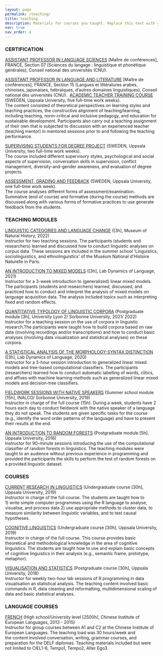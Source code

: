 ```yaml
---
layout: page
permalink: /teaching/
title: teaching
description: Materials for courses you taught. Replace this text with your description.
nav: true
nav_order: 4
---
```



### CERTIFICATION

​[ASSISTANT PROFESSOR IN LANGUAGE SCIENCES](https://www.galaxie.enseignementsup-recherche.gouv.fr/ensup/qualification/Resultats_2021/Qualif_MCF2021.pdf) [Maître de conférences], FRANCE, Section 07 (Sciences du langage : linguistique et phonétique générales), Conseil national des universités (CNU).

[ASSISTANT PROFESSOR IN LANGUAGE AND LITERATURE](https://www.galaxie.enseignementsup-recherche.gouv.fr/ensup/qualification/Resultats_2021/Qualif_MCF2021.pdf) [Maître de conférences], FRANCE, Section 15 (Langues et littératures arabes, chinoises, japonaises, hébraïques, d’autres domaines linguistiques), Conseil national des universités (CNU).
​
[ACADEMIC TEACHER TRAINING COURSE](https://www.marctang.info/_files/ugd/3a591c_4341e0961b4a4782b6787105b3f0640b.pdf) (SWEDEN, Uppsala University, five full-time work weeks).  
The content consisted of theoretical perspectives on learning styles and teaching practices, the constructive alignment of teaching/learning, including teaching, norm-critical and inclusive pedagogy, and education for sustainable development. Participants also carry out a teaching assignment of their own that is subjected to discussion with an experienced teacher (teaching mentor) in mentored sessions prior to and following the teaching performance.

[SUPERVISING STUDENTS FOR DEGREE PROJECT](https://www.marctang.info/_files/ugd/3a591c_e55804d4dbba4e0288784ea30ef4f38c.pdf) (SWEDEN, Uppsala University, two full-time work weeks).  
The course included different supervisory styles, psychological and social aspects of supervision, conversation skills in supervision, conflict management, diversity-and-gender awareness, and evaluation of degree projects.

[ASSESSMENT, GRADING AND FEEDBACK](https://www.marctang.info/_files/ugd/3a591c_66df68886e9b4cdfb51970af62e7e766.pdf) (SWEDEN, Uppsala University, one full-time work week).  
The course analyses different forms of assessment/examination. Summative (end of course) and formative (during the course) methods are discussed along with various forms of formative practices to use generate feedback from the students.



### TEACHING MODULES

[LINGUISTIC CATEGORIES AND LANGUAGE CHANGE](https://formation.mnhn.fr/formations/linguistique-sociolinguistique-ethnolinguistique-langue-tous-etats-2696) ([3h], Museum of Natural History, 2022)  
Instructor for two teaching sessions. The participants (students and researchers) learned and discussed how to conduct linguistic analyses on corpus data. These sessions are included in the summer school 'Linguistics, sociolinguistics, and ethnolinguistics' of the Muséum National d'Histoire Naturelle in Paris.

[AN INTRODUCTION TO MIXED MODELS](http://www.ddl.cnrs.fr/Info/Index.asp?Langue=FR&Page=Agenda&Jour=21&Mois=6&Annee=2021) ([3h], Lab Dynamics of Language, 2021)  
Instructor for a 3-week introduction to (generalized) linear mixed models. The participants (students and researchers) learned, discussed, and practiced how to conduct and interpret the analysis of mixed models on language acquisition data. The analysis included topics such as interpreting fixed and random effects.

[QUANTITATIVE TYPOLOGY OF LINGUISTIC CORPORA](https://www.univ-lyon2.fr/medias/fichier/lesla-master-sciences-du-langage-langues-langages-et-enjeux-societaux-web_1580209073106-pdf) (Postgraduate module [3h], University Lyon 2/ Sorbonne University, 2021/ 2022)  
Instructor for a teaching session on the use of corpora in linguistic research.The participants were taught how to build corpora based on raw data (involving recordings and/or transcriptions) and how to conduct basic analyses  (involving data visualization and statistical analyses) on these corpora.

[A STATISTICAL ANALYSIS OF THE MORPHOLOGY-SYNTAX DISTINCTION](http://www.ddl.cnrs.fr/Info/Index.asp?Langue=FR&Page=Agenda&Jour=6&Mois=3&Annee=2020) ([3h], Lab Dynamics of Language, 2020)  
Instructor for a 3-hour session introduction to generalized linear mixed models and tree-based computational classifiers. The participants (researchers) learned how to conduct automatic labelling of words, clitics, and affixes with machine learning methods such as generalized linear mixed models and decision-tree classifiers.

[FIELDWORK SESSIONS WITH NATIVE SPEAKERS](https://fieldling.sciencesconf.org/) (Summer school module [15h], INALCO/ Sorbonne University, 2019)  
Instructor in charge of the full course (15h). During a week, students have 2 hours each day to conduct fieldwork with the native speaker of a language they do not speak. The students are given specific tasks for the course (e.g., identify the word order patterns of the language) and have to present their results at the end.

[AN INTRODUCTION TO RANDOM FORESTS](https://cran.r-project.org/web/packages/randomForest/randomForest.pdf)  (Postgraduate module [5h], Uppsala University, 2018)  
Instructor for 90-minute sessions introducing the use of the computational classifier of random forests in linguistics. The teaching modules were taught to an audience without previous experience in programming and provided the participants the skills to perform the test of random forests on a provided linguistic dataset.



### COURSES

[CURRENT RESEARCH IN LINGUISTICS](https://www.uu.se/en/admissions/master/selma/kursplan/?kpid=39057&type=1) (Undergraduate course [30h], Uppsala University, 2019)  
Instructor in charge of the full course. The students are taught how to 1) write simple computer programmes using the R language to analyse, visualise, and process data 2) use appropriate methods to cluster data, to measure similarity between linguistic variables, and to test causal hypotheses.

[COGNITIVE LINGUISTICS](https://www.uu.se/en/admissions/master/selma/kursplan/?kpid=39067) (Undergraduate course [30h], Uppsala University, 2019)  
Instructor in charge of the full course. This course provides basic theoretical and methodological knowledge in the area of cognitive linguistics. The students are taught how to use and explain basic concepts of cognitive linguistics in their analysis (e.g., semantic frame, prototype, metaphor).

[VISUALISATION AND STATISTICS](https://github.com/marctang/VisStat-HT18) (Postgraduate course [30h], Uppsala University, 2018)  
Instructor for weekly two-hour lab sessions of R programming in data visualisation an statistical analysis. The teaching content involved basic commands in R, data cleaning and reformatting, multidimensional scaling of data and basic statistical analyses.



### LANGUAGE COURSES

[FRENCH](http://www.ciel.com.tw/scheme_eng.asp) (High school/University level [2500h], Chinese Institute of European Languages, 2013 - 2015)  
Instructor for group courses between A1 and C2 at the Chinese Institute of European Languages. The teaching load was 30 hours/week and the content involved conversation, writing, grammar courses, and preparation for the DELF diplomas. Teaching materials included but were not limited to CIEL1-6, Tempo1, Tempo2, Alter Ego3.



